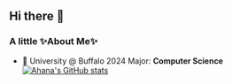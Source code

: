 ## Hi there 👋

### A little ✨About Me✨
- 🌱 University @ Buffalo 2024
     Major: <b>Computer Science</b>
     <br>
[![Ahana's GitHub stats](https://github-readme-stats.vercel.app/api?username=ahanabhattchrya&show_icons=true&theme=dracula)](https://github.com/ahanabhattchrya/github-readme-stats)

<!--
**ahanabhattchrya/ahanabhattchrya** is a ✨ _special_ ✨ repository because its `README.md` (this file) appears on your GitHub profile.

Here are some ideas to get you started:

- 🔭 I’m currently working on ...
- 🌱 I’m currently learning ...
- 👯 I’m looking to collaborate on ...
- 🤔 I’m looking for help with ...
- 💬 Ask me about ...
- 📫 How to reach me: ...
- 😄 Pronouns: ...
- ⚡ Fun fact: ...
-->

